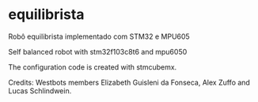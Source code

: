 # equilibrista
Robô equilibrista implementado com STM32 e MPU605

Self balanced robot with stm32f103c8t6 and mpu6050

The configuration code is created with stmcubemx.

Credits:
Westbots members
Elizabeth Guisleni da Fonseca, Alex Zuffo and Lucas Schlindwein.


